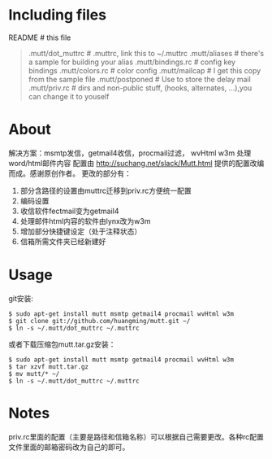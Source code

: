 
Including files
=============

README			# this file
> 
> .mutt/dot_muttrc        # .muttrc, link this to ~/.muttrc
> .mutt/aliases		# there's a sample for building your alias
> .mutt/bindings.rc	# config key bindings
> .mutt/colors.rc		# color config
> .mutt/mailcap		# I get this copy from the sample file
> .mutt/postponed		# Use to store the delay mail
> .mutt/priv.rc       # dirs and non-public stuff, (hooks, alternates, ...),you can change it to youself
 

About
=====

解决方案：msmtp发信，getmail4收信，procmail过滤， wvHtml w3m  处理word/html邮件内容
配置由 http://suchang.net/slack/Mutt.html 提供的配置改编而成。感谢原创作者。
更改的部分有：
1. 部分含路径的设置由muttrc迁移到priv.rc方便统一配置
2. 编码设置
3. 收信软件fectmail变为getmail4
4. 处理邮件html内容的软件由lynx改为w3m
5. 增加部分快捷键设定（处于注释状态）
6. 信箱所需文件夹已经新建好

Usage
======

git安装:

    $ sudo apt-get install mutt msmtp getmail4 procmail wvHtml w3m 
    $ git clone git://github.com/huangming/mutt.git ~/
    $ ln -s ~/.mutt/dot_muttrc ~/.muttrc
    
或者下载压缩包mutt.tar.gz安装：

    $ sudo apt-get install mutt msmtp getmail4 procmail wvHtml w3m 
    $ tar xzvf mutt.tar.gz
    $ mv mutt/* ~/
    $ ln -s ~/.mutt/dot_muttrc ~/.muttrc
    
Notes
=====

priv.rc里面的配置（主要是路径和信箱名称）可以根据自己需要更改。各种rc配置文件里面的邮箱密码改为自己的即可。
